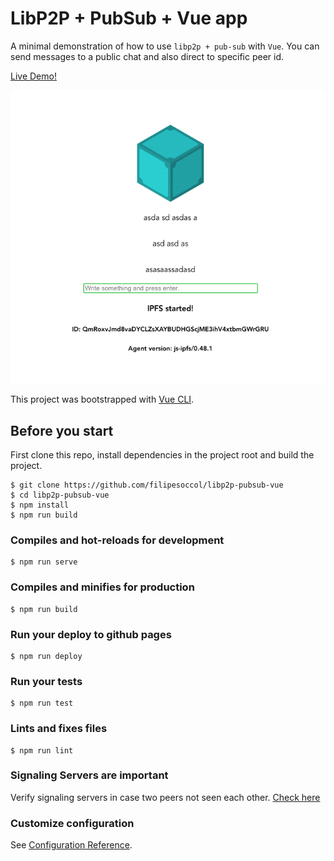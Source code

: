 # LibP2P + PubSub + Vue app

A minimal demonstration of how to use `libp2p + pub-sub` with `Vue`. You can send messages to a public chat and also direct to specific peer id.

[Live Demo!](https://filipesoccol.github.io/libp2p-pubsub-vue//)

![screenshot of the js ipfs node id info](./src/assets/ipfs-vue-screenshot.png)

This project was bootstrapped with [Vue CLI](https://cli.vuejs.org/).

## Before you start

First clone this repo, install dependencies in the project root and build the project.

```console
$ git clone https://github.com/filipesoccol/libp2p-pubsub-vue
$ cd libp2p-pubsub-vue
$ npm install
$ npm run build
```

### Compiles and hot-reloads for development

```console
$ npm run serve
```

### Compiles and minifies for production

```console
$ npm run build
```

### Run your deploy to github pages

```console
$ npm run deploy
```

### Run your tests

```console
$ npm run test
```

### Lints and fixes files

```console
$ npm run lint
```

### Signaling Servers are important

Verify signaling servers in case two peers not seen each other.
[Check here](https://github.com/filipesoccol/libp2p-pubsub-vue/blob/c4f92ebefdb6750f5ec0ab883c8a738d76b23f9a/src/plugins/vue-libp2p.js#L17)

### Customize configuration

See [Configuration Reference](https://cli.vuejs.org/config/).
